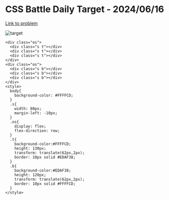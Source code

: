 # CSS Battle Daily Target - 2024/06/16

[Link to problem](https://cssbattle.dev/play/tzkXNQ95ZRmS2q9shIeW)

![target](https://firebasestorage.googleapis.com/v0/b/cssbattleapp.appspot.com/o/user%2Fummd3POvEDfFyeFvVdOMG3OOrwE2%2Ftargets%2Ftarget_H7mdA1l.png?alt=media)


```
<div class="os">
  <div class="s t"></div>
  <div class="s t"></div>
  <div class="s t"></div>
</div>
<div class="os">
  <div class="s b"></div>
  <div class="s b"></div>
  <div class="s b"></div>
</div>
<style>
  body{
    background-color: #FFFFCD;
  }
  .s{
    width: 80px;
    margin-left: -10px;
  }
  .os{
    display: flex;
    flex-direction: row;
  }
  .t{
    background-color:#FFFFCD;
    height: 130px;
    transform: translate(62px,2px);
    border: 10px solid #EDAF38;
  }
  .b{
    background-color:#EDAF38;
    height: 120px;
    transform: translate(62px,2px);
    border: 10px solid #FFFFCD;
  }
</style>
```